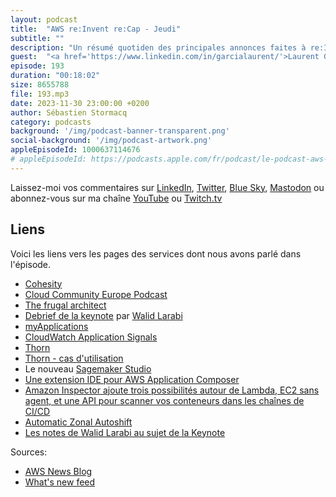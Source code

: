 ```yaml
---
layout: podcast
title:  "AWS re:Invent re:Cap - Jeudi"
subtitle: ""
description: "Un résumé quotiden des principales annonces faites à re:Invent 2023. Enregistré à Las Vegas le jeudi 30 novembre 2023."
guest:  "<a href='https://www.linkedin.com/in/garcialaurent/'>Laurent Garcia</a>, Responsable des ventes Europe Sud chez Cohesity"
episode: 193
duration: "00:18:02" 
size: 8655788
file: 193.mp3
date: 2023-11-30 23:00:00 +0200
author: Sébastien Stormacq
category: podcasts
background: '/img/podcast-banner-transparent.png'
social-background: '/img/podcast-artwork.png'
appleEpisodeId: 1000637114676
# appleEpisodeId: https://podcasts.apple.com/fr/podcast/le-podcast-aws-en-français/id1452118442
---
```


Laissez-moi vos commentaires sur [LinkedIn](https://www.linkedin.com/in/sebastienstormacq/), [Twitter](https://twitter.com/sebsto), [Blue Sky](https://bsky.app/profile/sebsto.bsky.social), [Mastodon](https://awscommunity.social/@sebsto) ou abonnez-vous sur ma chaîne [YouTube](https://www.youtube.com/sebsto) ou [Twitch.tv](https://www.twitch.tv/sebAWS)

## Liens

Voici les liens vers les pages des services dont nous avons parlé dans l'épisode.

- [Cohesity](https://www.cohesity.com/)
- [Cloud Community Europe Podcast](https://podcasts.apple.com/ch/podcast/cloud-community-europe/id1688223133)
- [The frugal architect](https://www.thefrugalarchitect.com/)
- [Debrief de la keynote](https://walid.io/re-invent-2023-warner-vogels-keynote-recap-ad2e24a33676) par [Walid Larabi](https://www.linkedin.com/in/larabi/)
- [myApplications](https://aws.amazon.com/blogs/aws/new-myapplications-in-the-aws-management-console-simplifies-managing-your-application-resources/)
- [CloudWatch Application Signals](https://aws.amazon.com/blogs/aws/amazon-cloudwatch-application-signals-for-automatic-instrumentation-of-your-applications-preview/)
- [Thorn](https://www.thorn.org/child-pornography-and-abuse-statistics/)
- [Thorn - cas d'utilisation](https://aws.amazon.com/solutions/case-studies/thorn/)
- Le nouveau [Sagemaker Studio](https://aws.amazon.com/blogs/aws/amazon-sagemaker-studio-adds-web-based-interface-code-editor-flexible-workspaces-and-streamlines-user-onboarding/)
- [Une extension IDE pour AWS Application Composer](https://aws.amazon.com/blogs/aws/ide-extension-for-aws-application-composer-enhances-visual-modern-applications-development-with-ai-generated-iac/)
- [Amazon Inspector ajoute trois possibilités autour de Lambda, EC2 sans agent, et une API pour scanner vos conteneurs dans les chaînes de CI/CD](https://aws.amazon.com/blogs/aws/three-new-capabilities-for-amazon-inspector-broaden-the-realm-of-vulnerability-scanning-for-workloads/)
- [Automatic Zonal Autoshift](https://aws.amazon.com/blogs/aws/zonal-autoshift-automatically-shift-your-traffic-away-from-availability-zones-when-we-detect-potential-issues/)
- [Les notes de Walid Larabi au sujet de la Keynote ](https://walid.io/re-invent-2023-warner-vogels-keynote-recap-ad2e24a33676)

Sources: 

- [AWS News Blog](https://aws.amazon.com/blogs/aws/)
- [What's new feed](https://aws.amazon.com/about-aws/whats-new/2023/)
